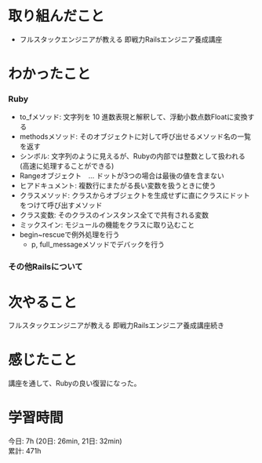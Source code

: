 # 取り組んだこと       
- フルスタックエンジニアが教える 即戦力Railsエンジニア養成講座  
# わかったこと  
### Ruby
- to_fメソッド: 文字列を 10 進数表現と解釈して、浮動小数点数Floatに変換する
- methodsメソッド: そのオブジェクトに対して呼び出せるメソッド名の一覧を返す
- シンボル: 文字列のように見えるが、Rubyの内部では整数として扱われる (高速に処理することができる)
- Rangeオブジェクト　… ドットが3つの場合は最後の値を含まない
- ヒアドキュメント: 複数行にまたがる長い変数を扱うときに使う
- クラスメソッド: クラスからオブジェクトを生成せずに直にクラスにドットをつけて呼び出すメソッド
- クラス変数: そのクラスのインスタンス全てで共有される変数
- ミックスイン: モジュールの機能をクラスに取り込むこと
- begin~rescueで例外処理を行う
    - p, full_messageメソッドでデバックを行う
### その他Railsについて  
# 次やること  
フルスタックエンジニアが教える 即戦力Railsエンジニア養成講座続き  
# 感じたこと
講座を通して、Rubyの良い復習になった。  
# 学習時間  
今日: 7h  (20日: 26min, 21日: 32min)  
累計: 471h  
